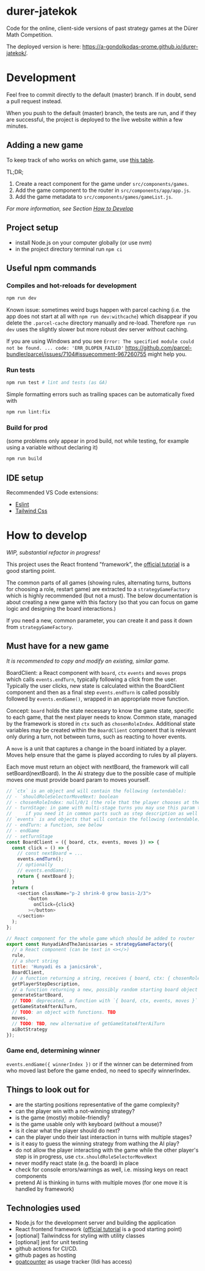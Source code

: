 # durer-jatekok

Code for the online, client-side versions of past strategy games at the Dürer Math Competition.

The deployed version is here: https://a-gondolkodas-orome.github.io/durer-jatekok/.

# Development

Feel free to commit directly to the default (master) branch. If in doubt, send a pull request instead.

When you push to the default (master) branch, the tests are run, and if they are successful, the project is deployed to the live website within a few minutes.

## Adding a new game

To keep track of who works on which game, use [this table](https://docs.google.com/spreadsheets/d/1-6u9PCtvf_gDHrs65x36pmDzFt4nZZx_IUuXrgS2aZk/edit#gid=0).

TL;DR;

1. Create a react component for the game under `src/components/games`.
2. Add the game component to the router in `src/components/app/app.js`.
3. Add the game metadata to `src/components/games/gameList.js`.

*For more information, see Section [How to Develop](#how-to-develop)*

## Project setup

- install Node.js on your computer globally (or use nvm)
- in the project directory terminal run `npm ci`

## Useful npm commands

### Compiles and hot-reloads for development

```bash
npm run dev
```

Known issue: sometimes weird bugs happen with parcel caching (i.e. the app does not start at all with `npm run dev:withcache`) which disappear if you delete the `.parcel-cache`
directory manually and re-load. Therefore `npm run dev` uses the slightly slower but more robust dev server without caching.

If you are using Windows and you see `Error: The specified module could not be found. ... code: 'ERR_DLOPEN_FAILED'`
https://github.com/parcel-bundler/parcel/issues/7104#issuecomment-967260755 might help you.

### Run tests

```bash
npm run test # lint and tests (as GA)
```

Simple formatting errors such as trailing spaces can be automatically fixed with
```bash
npm run lint:fix
```

### Build for prod

(some problems only appear in prod build, not while testing, for example using a variable without declaring it)

```bash
npm run build
```

## IDE setup

Recommended VS Code extensions:

- [Eslint](https://marketplace.visualstudio.com/items?itemName=dbaeumer.vscode-eslint)
- [Tailwind Css](https://marketplace.visualstudio.com/items?itemName=bradlc.vscode-tailwindcss)

# How to develop

_WIP, substantial refactor in progress!_

This project uses the React frontend "framework", the [official tutorial](https://react.dev/learn) is a good starting point.

The common parts of all games (showing rules, alternating turns, buttons for choosing a role, restart game) are extracted
to a `strategyGameFactory` which is highly recommended (but not a must). The below documentation is about creating a new game
with this factory (so that you can focus on game logic and designing the board interactions.)

If you need a new, common parameter, you can create it and pass it down from `strategyGameFactory`.

## Must have for a new game

*It is recommended to copy and modify an existing, similar game.*

BoardClient: a React component with `board`, `ctx` `events` and `moves` props which calls `events.endTurn`,
typically following a click from the user. Typically the user clicks, new state is calculated within
the BoardClient component and then as a final step `events.endTurn` is called possibly followed by `events.endGame()`, wrapped in an appropriate move function.

Concept: `board` holds the state necessary to know the game state, specific to each game, that the next player
needs to know. Common state, managed by the framework is stored in `ctx` such as `chosenRoleIndex`. Additional state variables may be created within the `BoardClient` component
that is relevant only during a turn, not between turns, such as reacting to hover events.

A `move` is a unit that captures a change in the board initiated by a player. Moves help
ensure that the game is played according to rules by all players.

Each move must return an object with nextBoard, the framework will call setBoard(nextBoard).
In the Ai strategy due to the possible case of multiple moves one must provide board param to moves yourself.

```js
// `ctx` is an object and will contain the following (extendable):
// - `shouldRoleSelectorMoveNext: boolean
// - chosenRoleIndex: null/0/1 (the role that the player chooses at the beginning)
// - turnStage: in game with multi-stage turns you may use this param to track to stage
//     if you need it in common parts such as step description as well
// `events` is and objects that will contain the following (extendable):
// - endTurn: a function, see below
// - endGame
// - setTurnStage
const BoardClient = ({ board, ctx, events, moves }) => {
  const click = () => {
    // const nextBoard = ...
    events.endTurn();
    // optionally
    // events.endGame();
    return { nextBoard };
  }
  return (
    <section className="p-2 shrink-0 grow basis-2/3">   
        <button
          onClick={click}
        ></button>
    </section>
  );
};
```

```js
// React component for the whole game which should be added to router
export const HunyadiAndTheJanissaries = strategyGameFactory({
  // a React component (can be text in <></>)
  rule,
  // a short string
  title: 'Hunyadi és a janicsárok',
  BoardClient,
  // a function returning a string, receives { board, ctx: { chosenRoleIndex, turnStage, ... } }
  getPlayerStepDescription,
  // a function returning a new, possibly random starting board object
  generateStartBoard,
  // TODO: deprecated, a function with `{ board, ctx, events, moves }` parameter returning `{ nextBoard, isGameEnd, winnerIndex }`
  getGameStateAfterAiTurn,
  // TODO: an object with functions. TBD
  moves,
  // TODO: TBD, new alternative of getGameStateAfterAiTurn
  aiBotStrategy
});
```

### Game end, determining winner

`events.endGame({ winnerIndex })` or if the winner can be determined from who moved last before the game ended,
no need to specify winnerIndex.

## Things to look out for

- are the starting positions representative of the game complexity?
- can the player win with a not-winning strategy?
- is the game (mostly) mobile-friendly?
- is the game usable only with keyboard (without a mouse)?
- is it clear what the player should do next?
- can the player undo their last interaction in turns with multiple stages?
- is it easy to guess the winning strategy from wathing the AI play?
- do not allow the player interacting with the game while the other player's step is in progress, use `ctx.shouldRoleSelectorMoveNext`
- never modify react state (e.g. the board) in place
- check for console errors/warnings as well, i.e. missing keys on react components
- pretend AI is thinking in turns with multiple moves (for one move it is handled by framework)

## Technologies used

- Node.js for the development server and building the application
- React frontend framework ([official tutorial](https://react.dev/learn) is a good starting point)
- [optional] Tailwindcss for styling with utility classes
- [optional] jest for unit testing
- github actions for CI/CD.
- github pages as hosting
- [goatcounter](https://agondolkodasorome.goatcounter.com/) as usage tracker (Ildi has access)

